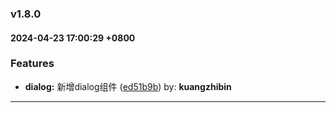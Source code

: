 ### v1.8.0
#### 2024-04-23 17:00:29 +0800

### Features

* **dialog:** 新增dialog组件  ([ed51b9b](https://github.com/bin-K/ued-plus/commit/ed51b9b)) by: **kuangzhibin**

---
